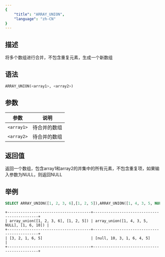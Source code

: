 ```yaml
---
{
    "title": "ARRAY_UNION",
    "language": "zh-CN"
}
---
```


<!--
Licensed to the Apache Software Foundation (ASF) under one
or more contributor license agreements.  See the NOTICE file
distributed with this work for additional information
regarding copyright ownership.  The ASF licenses this file
to you under the Apache License, Version 2.0 (the
"License"); you may not use this file except in compliance
with the License.  You may obtain a copy of the License at

  http://www.apache.org/licenses/LICENSE-2.0

Unless required by applicable law or agreed to in writing,
software distributed under the License is distributed on an
"AS IS" BASIS, WITHOUT WARRANTIES OR CONDITIONS OF ANY
KIND, either express or implied.  See the License for the
specific language governing permissions and limitations
under the License.
-->


## 描述

将多个数组进行合并，不包含重复元素，生成一个新数组

## 语法

```sql
ARRAY_UNION(<array1>, <array2>)
```

## 参数

| 参数 | 说明 |
|--|--|
| `<array1>` | 待合并的数组 |
| `<array2>` | 待合并的数组 |

## 返回值

返回一个数组，包含array1和array2的并集中的所有元素，不包含重复项，如果输入参数为NULL，则返回NULL

## 举例

```sql
SELECT ARRAY_UNION([1, 2, 3, 6],[1, 2, 5]),ARRAY_UNION([1, 4, 3, 5, NULL],[1,6,10]);
```

```text
+--------------------------------------+---------------------------------------------+
| array_union([1, 2, 3, 6], [1, 2, 5]) | array_union([1, 4, 3, 5, NULL], [1, 6, 10]) |
+--------------------------------------+---------------------------------------------+
| [3, 2, 1, 6, 5]                      | [null, 10, 3, 1, 6, 4, 5]                   |
+--------------------------------------+---------------------------------------------+
```
